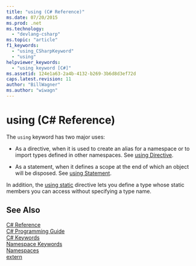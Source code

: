 ```yaml
---
title: "using (C# Reference)"
ms.date: 07/20/2015
ms.prod: .net
ms.technology: 
  - "devlang-csharp"
ms.topic: "article"
f1_keywords: 
  - "using_CSharpKeyword"
  - "using"
helpviewer_keywords: 
  - "using keyword [C#]"
ms.assetid: 124e1a63-2a4b-4132-b269-3b6d8d3ef72d
caps.latest.revision: 11
author: "BillWagner"
ms.author: "wiwagn"
---
```

# using (C# Reference)
The `using` keyword has two major uses:  
  
-   As a directive, when it is used to create an alias for a namespace or to import types defined in other namespaces. See [using Directive](../../../csharp/language-reference/keywords/using-directive.md).  
  
-   As a statement, when it defines a scope at the end of which an object will be disposed. See [using Statement](../../../csharp/language-reference/keywords/using-statement.md).  
  
In addition, the [using static](using-static.md) directive lets you define a type whose static members you can access without specifying a type name.

## See Also  
 [C# Reference](../../../csharp/language-reference/index.md)  
 [C# Programming Guide](../../../csharp/programming-guide/index.md)  
 [C# Keywords](../../../csharp/language-reference/keywords/index.md)  
 [Namespace Keywords](../../../csharp/language-reference/keywords/namespace-keywords.md)  
 [Namespaces](../../../csharp/programming-guide/namespaces/index.md)  
 [extern](../../../csharp/language-reference/keywords/extern.md)
